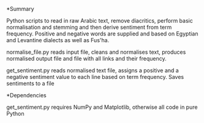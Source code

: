 *Summary

Python scripts to read in raw Arabic text, remove diacritics, perform basic normalisation and stemming and then derive sentiment from term frequency. Positive and negative words are supplied and based on Egyptian and Levantine dialects as well as Fus'ha.

normalise_file.py reads input file, cleans and normalises text, produces normalised output file and file with all links and their frequency.

get_sentiment.py reads normalised text file, assigns a positive and a negative sentiment value to each line based on term frequency. Saves sentiments to a file

*Dependencies

get_sentiment.py requires NumPy and Matplotlib, otherwise all code in pure Python
